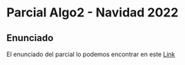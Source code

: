 # Parcial Algo2 - Navidad 2022

## Enunciado

El enunciado del parcial lo podemos encontrar en este [Link](https://docs.google.com/document/d/1hswq2ZZCRL-SWZNavJ3oW93JwBYxcBUfBbgTsgipPvY/edit#heading=h.ntq02oajeche)
